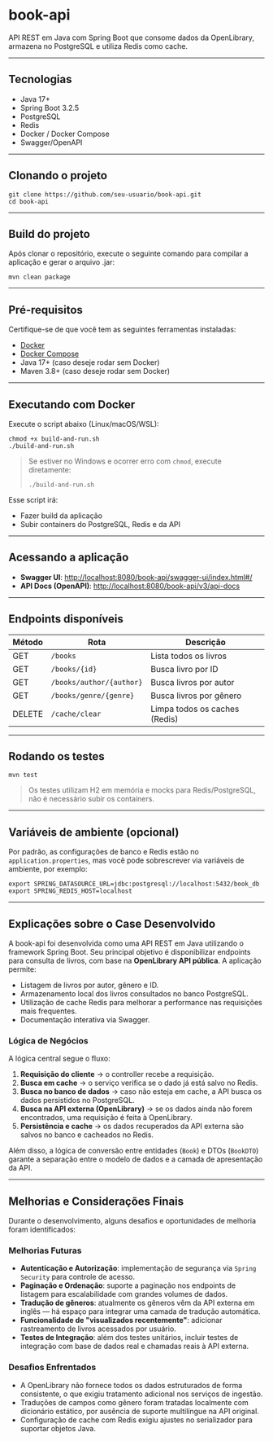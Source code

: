 # book-api

API REST em Java com Spring Boot que consome dados da OpenLibrary, armazena no PostgreSQL e utiliza Redis como cache.

---

## Tecnologias

- Java 17+
- Spring Boot 3.2.5
- PostgreSQL
- Redis
- Docker / Docker Compose
- Swagger/OpenAPI

---

## Clonando o projeto

```
git clone https://github.com/seu-usuario/book-api.git
cd book-api
```

---

## Build do projeto

Após clonar o repositório, execute o seguinte comando para compilar a aplicação e gerar o arquivo .jar:

```
mvn clean package
```

---


## Pré-requisitos

Certifique-se de que você tem as seguintes ferramentas instaladas:

- [Docker](https://www.docker.com/)
- [Docker Compose](https://docs.docker.com/compose/)
- Java 17+ (caso deseje rodar sem Docker)
- Maven 3.8+ (caso deseje rodar sem Docker)

---

## Executando com Docker

Execute o script abaixo (Linux/macOS/WSL):

```
chmod +x build-and-run.sh
./build-and-run.sh
```

> Se estiver no Windows e ocorrer erro com `chmod`, execute diretamente:
> ```
> ./build-and-run.sh
> ```

Esse script irá:
- Fazer build da aplicação
- Subir containers do PostgreSQL, Redis e da API

---

## Acessando a aplicação

- **Swagger UI**: [http://localhost:8080/book-api/swagger-ui/index.html#/](http://localhost:8080/book-api/swagger-ui.html)
- **API Docs (OpenAPI)**: [http://localhost:8080/book-api/v3/api-docs](http://localhost:8080/book-api/v3/api-docs)

---

## Endpoints disponíveis

| Método | Rota                        | Descrição                         |
|--------|-----------------------------|-----------------------------------|
| GET    | `/books`                    | Lista todos os livros             |
| GET    | `/books/{id}`               | Busca livro por ID                |
| GET    | `/books/author/{author}`    | Busca livros por autor            |
| GET    | `/books/genre/{genre}`      | Busca livros por gênero           |
| DELETE | `/cache/clear`              | Limpa todos os caches (Redis)     |

---

## Rodando os testes

```
mvn test
```

> Os testes utilizam H2 em memória e mocks para Redis/PostgreSQL, não é necessário subir os containers.

---

## Variáveis de ambiente (opcional)

Por padrão, as configurações de banco e Redis estão no `application.properties`, mas você pode sobrescrever via variáveis de ambiente, por exemplo:

```
export SPRING_DATASOURCE_URL=jdbc:postgresql://localhost:5432/book_db
export SPRING_REDIS_HOST=localhost
```

---

##  Explicações sobre o Case Desenvolvido

A book-api foi desenvolvida como uma API REST em Java utilizando o framework Spring Boot. Seu principal objetivo é disponibilizar endpoints para consulta de livros, com base na **OpenLibrary API pública**. A aplicação permite:

- Listagem de livros por autor, gênero e ID.
- Armazenamento local dos livros consultados no banco PostgreSQL.
- Utilização de cache Redis para melhorar a performance nas requisições mais frequentes.
- Documentação interativa via Swagger.

### Lógica de Negócios

A lógica central segue o fluxo:

1. **Requisição do cliente** → o controller recebe a requisição.
2. **Busca em cache** → o serviço verifica se o dado já está salvo no Redis.
3. **Busca no banco de dados** → caso não esteja em cache, a API busca os dados persistidos no PostgreSQL.
4. **Busca na API externa (OpenLibrary)** → se os dados ainda não forem encontrados, uma requisição é feita à OpenLibrary.
5. **Persistência e cache** → os dados recuperados da API externa são salvos no banco e cacheados no Redis.

Além disso, a lógica de conversão entre entidades (`Book`) e DTOs (`BookDTO`) garante a separação entre o modelo de dados e a camada de apresentação da API.

---

## Melhorias e Considerações Finais

Durante o desenvolvimento, alguns desafios e oportunidades de melhoria foram identificados:

### Melhorias Futuras

- **Autenticação e Autorização**: implementação de segurança via `Spring Security` para controle de acesso.
- **Paginação e Ordenação**: suporte a paginação nos endpoints de listagem para escalabilidade com grandes volumes de dados.
- **Tradução de gêneros**: atualmente os gêneros vêm da API externa em inglês — há espaço para integrar uma camada de tradução automática.
- **Funcionalidade de "visualizados recentemente"**: adicionar rastreamento de livros acessados por usuário.
- **Testes de Integração**: além dos testes unitários, incluir testes de integração com base de dados real e chamadas reais à API externa.

### Desafios Enfrentados

- A OpenLibrary não fornece todos os dados estruturados de forma consistente, o que exigiu tratamento adicional nos serviços de ingestão.
- Traduções de campos como gênero foram tratadas localmente com dicionário estático, por ausência de suporte multilíngue na API original.
- Configuração de cache com Redis exigiu ajustes no serializador para suportar objetos Java.